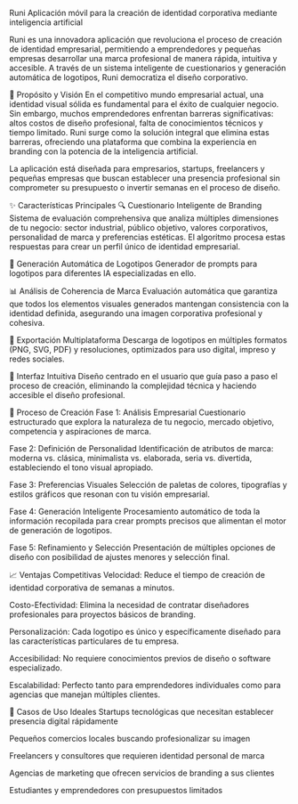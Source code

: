Runi
Aplicación móvil para la creación de identidad corporativa mediante inteligencia artificial

Runi es una innovadora aplicación que revoluciona el proceso de creación de identidad empresarial, permitiendo a emprendedores y pequeñas empresas desarrollar una marca profesional de manera rápida, intuitiva y accesible. A través de un sistema inteligente de cuestionarios y generación automática de logotipos, Runi democratiza el diseño corporativo.

🎯 Propósito y Visión
En el competitivo mundo empresarial actual, una identidad visual sólida es fundamental para el éxito de cualquier negocio. Sin embargo, muchos emprendedores enfrentan barreras significativas: altos costos de diseño profesional, falta de conocimientos técnicos y tiempo limitado. Runi surge como la solución integral que elimina estas barreras, ofreciendo una plataforma que combina la experiencia en branding con la potencia de la inteligencia artificial.

La aplicación está diseñada para empresarios, startups, freelancers y pequeñas empresas que buscan establecer una presencia profesional sin comprometer su presupuesto o invertir semanas en el proceso de diseño.

✨ Características Principales
🔍 Cuestionario Inteligente de Branding
Sistema de evaluación comprehensiva que analiza múltiples dimensiones de tu negocio: sector industrial, público objetivo, valores corporativos, personalidad de marca y preferencias estéticas. El algoritmo procesa estas respuestas para crear un perfil único de identidad empresarial.

🎨 Generación Automática de Logotipos
Generador de prompts para logotipos para diferentes IA especializadas en ello.

📊 Análisis de Coherencia de Marca
Evaluación automática que garantiza que todos los elementos visuales generados mantengan consistencia con la identidad definida, asegurando una imagen corporativa profesional y cohesiva.

💾 Exportación Multiplataforma
Descarga de logotipos en múltiples formatos (PNG, SVG, PDF) y resoluciones, optimizados para uso digital, impreso y redes sociales.

📱 Interfaz Intuitiva
Diseño centrado en el usuario que guía paso a paso el proceso de creación, eliminando la complejidad técnica y haciendo accesible el diseño profesional.

🚀 Proceso de Creación
Fase 1: Análisis Empresarial
Cuestionario estructurado que explora la naturaleza de tu negocio, mercado objetivo, competencia y aspiraciones de marca.

Fase 2: Definición de Personalidad
Identificación de atributos de marca: moderna vs. clásica, minimalista vs. elaborada, seria vs. divertida, estableciendo el tono visual apropiado.

Fase 3: Preferencias Visuales
Selección de paletas de colores, tipografías y estilos gráficos que resonan con tu visión empresarial.

Fase 4: Generación Inteligente
Procesamiento automático de toda la información recopilada para crear prompts precisos que alimentan el motor de generación de logotipos.

Fase 5: Refinamiento y Selección
Presentación de múltiples opciones de diseño con posibilidad de ajustes menores y selección final.


📈 Ventajas Competitivas
Velocidad: Reduce el tiempo de creación de identidad corporativa de semanas a minutos.

Costo-Efectividad: Elimina la necesidad de contratar diseñadores profesionales para proyectos básicos de branding.

Personalización: Cada logotipo es único y específicamente diseñado para las características particulares de tu empresa.

Accesibilidad: No requiere conocimientos previos de diseño o software especializado.

Escalabilidad: Perfecto tanto para emprendedores individuales como para agencias que manejan múltiples clientes.

🎯 Casos de Uso Ideales
Startups tecnológicas que necesitan establecer presencia digital rápidamente

Pequeños comercios locales buscando profesionalizar su imagen

Freelancers y consultores que requieren identidad personal de marca

Agencias de marketing que ofrecen servicios de branding a sus clientes

Estudiantes y emprendedores con presupuestos limitados
